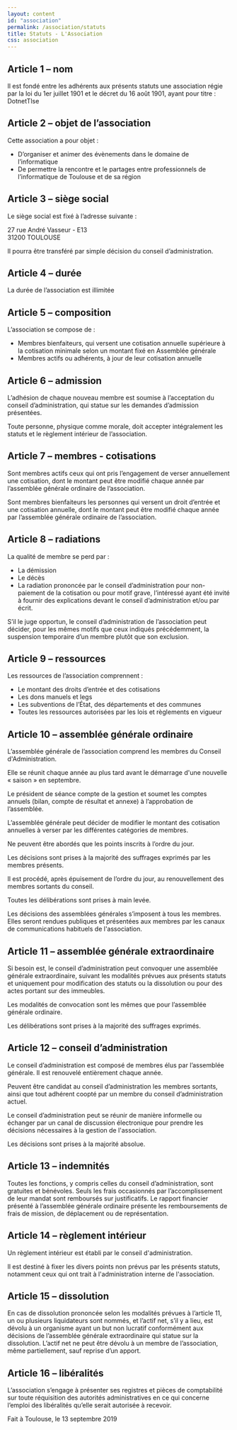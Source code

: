 ```yaml
---
layout: content
id: "association"
permalink: /association/statuts
title: Statuts - L'Association
css: association
---
```


## Article 1 – nom 

Il est fondé entre les adhérents aux présents statuts une association régie par la loi du 1er juillet 1901 et le décret du 16 août 1901, ayant pour titre : DotnetTlse 

## Article 2 – objet de l’association 

Cette association a pour objet :

- D’organiser et animer des évènements dans le domaine de l’informatique 
- De permettre la rencontre et le partages entre professionnels de l’informatique de Toulouse et de sa région

## Article 3 – siège social 

Le siège social est fixé à l’adresse suivante : 

27 rue André Vasseur - E13  
31200 TOULOUSE 

Il pourra être transféré par simple décision du conseil d’administration. 

## Article 4 – durée  

La durée de l’association est illimitée 

## Article 5 – composition 

L’association se compose de : 

- Membres bienfaiteurs, qui versent une cotisation annuelle supérieure à la cotisation minimale selon un montant fixé en Assemblée générale 
- Membres actifs ou adhérents, à jour de leur cotisation annuelle 

## Article 6 – admission 

L’adhésion de chaque nouveau membre est soumise à l’acceptation du conseil d’administration, qui statue sur les demandes d’admission présentées. 

Toute personne, physique comme morale, doit accepter intégralement les statuts et le règlement intérieur de l’association. 

## Article 7 – membres - cotisations 

Sont membres actifs ceux qui ont pris l’engagement de verser annuellement une cotisation, dont le montant peut être modifié chaque année par l’assemblée générale ordinaire de l’association. 

Sont membres bienfaiteurs les personnes qui versent un droit d’entrée et une cotisation annuelle, dont le montant peut être modifié chaque année par l’assemblée générale ordinaire de l’association. 

## Article 8 – radiations 

La qualité de membre se perd par : 

- La démission 
- Le décès 
- La radiation prononcée par le conseil d’administration pour non-paiement de la cotisation ou pour motif grave, l’intéressé ayant été invité à fournir des explications devant le conseil d’administration et/ou par écrit. 

S’il le juge opportun, le conseil d’administration de l’association peut décider, pour les mêmes motifs que ceux indiqués précédemment, la suspension temporaire d’un membre plutôt que son exclusion. 

## Article 9 – ressources 

Les ressources de l’association comprennent : 

- Le montant des droits d’entrée et des cotisations 
- Les dons manuels et legs 
- Les subventions de l’État, des départements et des communes 
- Toutes les ressources autorisées par les lois et règlements en vigueur 

## Article 10 – assemblée générale ordinaire 

L’assemblée générale de l’association comprend les membres du Conseil d'Administration.  

Elle se réunit chaque année au plus tard avant le démarrage d'une nouvelle « saison » en septembre. 

Le président de séance compte de la gestion et soumet les comptes annuels (bilan, compte de résultat et annexe) à l’approbation de l’assemblée. 

L’assemblée générale peut décider de modifier le montant des cotisation annuelles à verser par les différentes catégories de membres. 

Ne peuvent être abordés que les points inscrits à l’ordre du jour. 

Les décisions sont prises à la majorité des suffrages exprimés par les membres présents. 

Il est procédé, après épuisement de l’ordre du jour, au renouvellement des membres sortants du conseil.  

Toutes les délibérations sont prises à main levée. 

Les décisions des assemblées générales s’imposent à tous les membres. Elles seront rendues publiques et présentées aux membres par les canaux de communications habituels de l'association.

## Article 11 – assemblée générale extraordinaire 

Si besoin est, le conseil d’administration peut convoquer une assemblée générale extraordinaire, suivant les modalités prévues aux présents statuts et uniquement pour modification des statuts ou la dissolution ou pour des actes portant sur des immeubles. 

Les modalités de convocation sont les mêmes que pour l’assemblée générale ordinaire. 

Les délibérations sont prises à la majorité des suffrages exprimés. 

## Article 12 – conseil d’administration 

Le conseil d’administration est composé de membres élus par l’assemblée générale. Il est renouvelé entièrement chaque année. 

Peuvent être candidat au conseil d’administration les membres sortants, ainsi que tout adhérent coopté par un membre du conseil d’administration actuel. 

Le conseil d’administration peut se réunir de manière informelle ou échanger par un canal de discussion électronique pour prendre les décisions nécessaires à la gestion de l'association. 

Les décisions sont prises à la majorité absolue. 

## Article 13 – indemnités 

Toutes les fonctions, y compris celles du conseil d’administration, sont gratuites et bénévoles. Seuls les frais occasionnés par l’accomplissement de leur mandat sont remboursés sur justificatifs. Le rapport financier présenté à l’assemblée générale ordinaire présente les remboursements de frais de mission, de déplacement ou de représentation. 

## Article 14 – règlement intérieur 

Un règlement intérieur est établi par le conseil d'administration.  

Il est destiné à fixer les divers points non prévus par les présents statuts, notamment ceux qui ont trait à l'administration interne de l'association.

## Article 15 – dissolution 

En cas de dissolution prononcée selon les modalités prévues à l’article 11, un ou plusieurs liquidateurs sont nommés, et l’actif net, s’il y a lieu, est dévolu à un organisme ayant un but non lucratif conformément aux décisions de l’assemblée générale extraordinaire qui statue sur la dissolution. L’actif net ne peut être dévolu à un membre de l’association, même partiellement, sauf reprise d’un apport. 

## Article 16 – libéralités 

L’association s’engage à présenter ses registres et pièces de comptabilité sur toute réquisition des autorités administratives en ce qui concerne l’emploi des libéralités qu’elle serait autorisée à recevoir. 
 
Fait à Toulouse, le 13 septembre 2019 